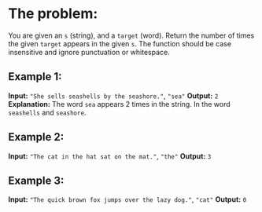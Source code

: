 # The problem:
You are given an `s` (string), and a `target` (word). Return the number of times the given `target` appears in the given `s`. The function should be case insensitive and ignore punctuation or whitespace.

## Example 1:
**Input:** `"She sells seashells by the seashore."`, `"sea"`
**Output:** `2`
**Explanation:** The word `sea` appears 2 times in the string. In the word `seashells` and `seashore`.

## Example 2:
**Input:** `"The cat in the hat sat on the mat."`, `"the"`
**Output:** `3`

## Example 3:
**Input:** `"The quick brown fox jumps over the lazy dog."`, `"cat"`
**Output:** `0`
